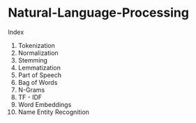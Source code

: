 # Natural-Language-Processing

Index
1. Tokenization
2. Normalization
3. Stemming
4. Lemmatization
5. Part of Speech
6. Bag of Words
7. N-Grams
8. TF - IDF
9. Word Embeddings
10. Name Entity Recognition
